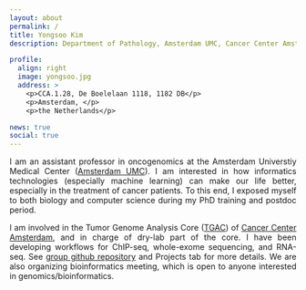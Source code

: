 ```yaml
---
layout: about
permalink: /
title: Yongsoo Kim
description: Department of Pathology, Amsterdam UMC, Cancer Center Amsterdam, Amsterdam, the Netherlands.

profile:
  align: right
  image: yongsoo.jpg
  address: >
    <p>CCA.1.28, De Boelelaan 1118, 1182 DB</p>
    <p>Amsterdam, </p>
    <p>the Netherlands</p>

news: true
social: true
---
```


<p style="text-align:justify">
I am an assistant professor in oncogenomics at the Amsterdam Universtiy Medical Center (<a href="https://www.amsterdamumc.nl/">Amsterdam UMC</a>). I am interested in how informatics technologies (especially machine learning) can make our life better, especially in the treatment of cancer patients. To this end, I exposed myself to both biology and computer science during my PhD training and postdoc period. 
</p>

<p style="text-align:justify">
I am involved in the Tumor Genome Analysis Core (<a href="https://www.tgac.nl">TGAC</a>) of <a href="https://www.vumc.nl/zorg/expertisecentra-en-specialismen/cancer-center-amsterdam.htm">Cancer Center Amsterdam</a>, and in charge of dry-lab part of the core. I have been developing workflows for ChIP-seq, whole-exome sequencing, and RNA-seq. See <a href="https://github.com/tgac-vumc">group github repository</a> and Projects tab for more details. We are also organizing bioinformatics meeting, which is open to anyone interested in genomics/bioinformatics.
</p>


